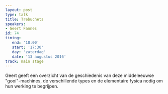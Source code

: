 ```yaml
---
layout: post
type: talk
title: Trebuchets
speakers:
- Geert Fannes
id: 74
timing: 
   end: '18:00'
   start: '17:30'
   day: 'zaterdag'
   date: '13 augustus 2016'
track: main stage
---
```

Geert geeft een overzicht van de geschiedenis van deze middeleeuwse "gooi"-machines, de verschillende types en de elementaire fysica nodig om hun werking te begrijpen.